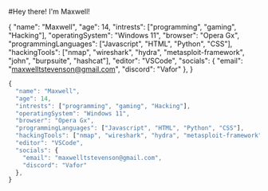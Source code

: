 #Hey there! I'm Maxwell!


{
  "name": "Maxwell",
  "age": 14,
  "intrests": ["programming", "gaming", "Hacking"],
  "operatingSystem": "Windows 11",
  "browser": "Opera Gx",
  "programmingLanguages": ["Javascript", "HTML", "Python", "CSS"],
  "hackingTools": ["nmap", "wireshark", "hydra", "metasploit-framework", "john", "burpsuite", "hashcat"],
  "editor": "VSCode",
  "socials": {
    "email": "maxwelltstevenson@gmail.com",
    "discord": "Vafor"
  },
}
```javascript
{
  "name": "Maxwell",
  "age": 14,
  "intrests": ["programming", "gaming", "Hacking"],
  "operatingSystem": "Windows 11",
  "browser": "Opera Gx",
  "programmingLanguages": ["Javascript", "HTML", "Python", "CSS"],
  "hackingTools": ["nmap", "wireshark", "hydra", "metasploit-framework", "john", "burpsuite", "hashcat"],
  "editor": "VSCode",
  "socials": {
    "email": "maxwelltstevenson@gmail.com",
    "discord": "Vafor"
  },
}
```